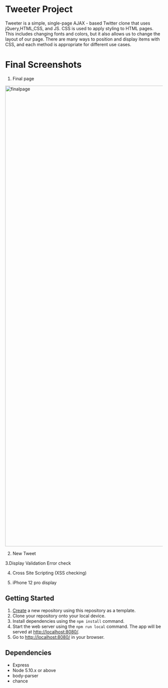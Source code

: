 # Tweeter Project

Tweeter is a simple, single-page AJAX - based Twitter clone that uses jQuery,HTML,CSS, and JS. CSS is used to apply styling to HTML pages. This includes changing fonts and colors, but it also allows us to change the layout of our page. There are many ways to position and display items with CSS, and each method is appropriate for different use cases.

# Final Screenshots

1. Final page 

<img width="1470" alt="finalpage" src="https://user-images.githubusercontent.com/121919958/229194969-783ca449-417e-45c9-b028-460e88db3c0c.png">


2. New Tweet 



3.Display Validation Error check


4. Cross Site Scripting (XSS checking)


5. iPhone 12 pro display


## Getting Started

1. [Create](https://docs.github.com/en/repositories/creating-and-managing-repositories/creating-a-repository-from-a-template) a new repository using this repository as a template.
2. Clone your repository onto your local device.
3. Install dependencies using the `npm install` command.
3. Start the web server using the `npm run local` command. The app will be served at <http://localhost:8080/>.
4. Go to <http://localhost:8080/> in your browser.

## Dependencies

- Express
- Node 5.10.x or above
- body-parser
- chance
